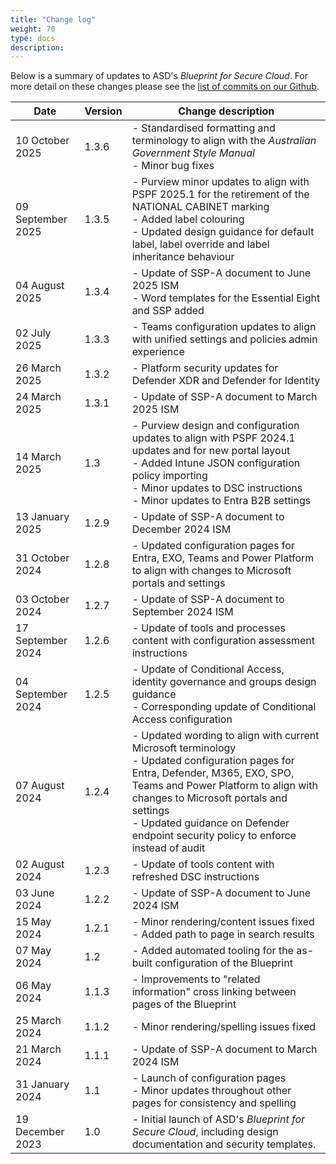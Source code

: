 ```yaml
---
title: "Change log"
weight: 70
type: docs
description:
---
```


Below is a summary of updates to ASD's _Blueprint for Secure Cloud_. For more detail on these changes please see the [⁠list of commits on our Github](https://github.com/ASD-Blueprint/ASD-Blueprint-for-Secure-Cloud/commits/main).

| Date              | Version | Change description                                                                                                                                                                                                                                                                                          |
| ----------------- | ------- | ----------------------------------------------------------------------------------------------------------------------------------------------------------------------------------------------------------------------------------------------------------------------------------------------------------- |
| 10 October 2025   | 1.3.6   | - Standardised formatting and terminology to align with the _Australian Government Style Manual_<br>- Minor bug fixes                                                                                                                                                                                       |
| 09 September 2025 | 1.3.5   | - Purview minor updates to align with PSPF 2025.1 for the retirement of the NATIONAL CABINET marking<br>- Added label colouring<br>- Updated design guidance for default label, label override and label inheritance behaviour                                                                              |
| 04 August 2025    | 1.3.4   | - Update of SSP-A document to June 2025 ISM<br>- Word templates for the Essential Eight and SSP added                                                                                                                                                                                                       |
| 02 July 2025      | 1.3.3   | - Teams configuration updates to align with unified settings and policies admin experience                                                                                                                                                                                                                  |
| 26 March 2025     | 1.3.2   | - Platform security updates for Defender XDR and Defender for Identity                                                                                                                                                                                                                                      |
| 24 March 2025     | 1.3.1   | - Update of SSP-A document to March 2025 ISM                                                                                                                                                                                                                                                                |
| 14 March 2025     | 1.3     | - Purview design and configuration updates to align with PSPF 2024.1 updates and for new portal layout<br>- Added Intune JSON configuration policy importing<br>- Minor updates to DSC instructions<br>- Minor updates to Entra B2B settings                                                                |
| 13 January 2025   | 1.2.9   | - Update of SSP-A document to December 2024 ISM                                                                                                                                                                                                                                                             |
| 31 October 2024   | 1.2.8   | - Updated configuration pages for Entra, EXO, Teams and Power Platform to align with changes to Microsoft portals and settings                                                                                                                                                                              |
| 03 October 2024   | 1.2.7   | - Update of SSP-A document to September 2024 ISM                                                                                                                                                                                                                                                            |
| 17 September 2024 | 1.2.6   | - Update of tools and processes content with configuration assessment instructions                                                                                                                                                                                                                          |
| 04 September 2024 | 1.2.5   | - Update of Conditional Access, identity governance and groups design guidance<br>- Corresponding update of Conditional Access configuration                                                                                                                                                                |
| 07 August 2024    | 1.2.4   | - Updated wording to align with current Microsoft terminology<br>- Updated configuration pages for Entra, Defender, M365, EXO, SPO, Teams and Power Platform to align with changes to Microsoft portals and settings<br>- Updated guidance on Defender endpoint security policy to enforce instead of audit |
| 02 August 2024    | 1.2.3   | - Update of tools content with refreshed DSC instructions                                                                                                                                                                                                                                                   |
| 03 June 2024      | 1.2.2   | - Update of SSP-A document to June 2024 ISM                                                                                                                                                                                                                                                                 |
| 15 May 2024       | 1.2.1   | - Minor rendering/content issues fixed<br>- Added path to page in search results                                                                                                                                                                                                                            |
| 07 May 2024       | 1.2     | - Added automated tooling for the as-built configuration of the Blueprint                                                                                                                                                                                                                                   |
| 06 May 2024       | 1.1.3   | - Improvements to "related information" cross linking between pages of the Blueprint                                                                                                                                                                                                                        |
| 25 March 2024     | 1.1.2   | - Minor rendering/spelling issues fixed                                                                                                                                                                                                                                                                     |
| 21 March 2024     | 1.1.1   | - Update of SSP-A document to March 2024 ISM                                                                                                                                                                                                                                                                |
| 31 January 2024   | 1.1     | - Launch of configuration pages<br>- Minor updates throughout other pages for consistency and spelling                                                                                                                                                                                                      |
| 19 December 2023  | 1.0     | - Initial launch of ASD's _Blueprint for Secure Cloud_, including design documentation and security templates.                                                                                                                                                                                              |
